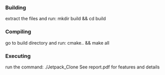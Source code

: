 ### Building
extract the files and run:
mkdir build && cd build

### Compiling
go to build directory and run:
cmake.. && make all

### Executing
run the command:
./Jetpack_Clone
 See report.pdf for features and details

